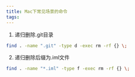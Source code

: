 ```yaml
---
title: Mac下常见场景的命令
tags:
---
```


1. 递归删除.git目录
```bash
find . -name ".git" -type d -exec rm -rf {} \;
```
2. 递归删除后缀为.iml文件
```bash
find . -name "*.iml" -type f -exec rm -rf {} \;
```

